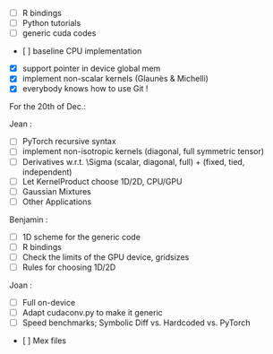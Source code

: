 - [ ] R bindings
- [ ] Python tutorials
- [ ] generic cuda codes
- [ ] baseline CPU implementation
- [x] support pointer in device global mem
- [x] implement non-scalar kernels (Glaunès & Michelli)
- [x] everybody knows how to use Git !

For the 20th of Dec.:

Jean :
- [ ] PyTorch recursive syntax
- [ ] implement non-isotropic kernels (diagonal, full symmetric tensor)
- [ ] Derivatives w.r.t. \Sigma (scalar, diagonal, full) + (fixed, tied, independent)
- [ ] Let KernelProduct choose 1D/2D, CPU/GPU
- [ ] Gaussian Mixtures
- [ ] Other Applications

Benjamin :
- [ ] 1D scheme for the generic code
- [ ] R bindings
- [ ] Check the limits of the GPU device, gridsizes
- [ ] Rules for choosing 1D/2D

Joan :
- [ ] Full on-device
- [ ] Adapt cudaconv.py to make it generic
- [ ] Speed benchmarks; Symbolic Diff vs. Hardcoded vs. PyTorch
- [ ] Mex files


